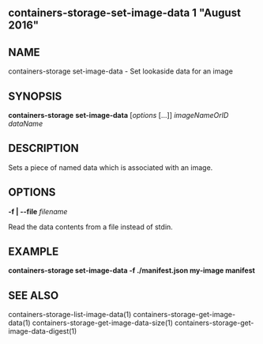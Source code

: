 ## containers-storage-set-image-data 1 "August 2016"

## NAME
containers-storage set-image-data - Set lookaside data for an image

## SYNOPSIS
**containers-storage** **set-image-data** [*options* [...]] *imageNameOrID* *dataName*

## DESCRIPTION
Sets a piece of named data which is associated with an image.

## OPTIONS
**-f | --file** *filename*

Read the data contents from a file instead of stdin.

## EXAMPLE
**containers-storage set-image-data -f ./manifest.json my-image manifest**

## SEE ALSO
containers-storage-list-image-data(1)
containers-storage-get-image-data(1)
containers-storage-get-image-data-size(1)
containers-storage-get-image-data-digest(1)
